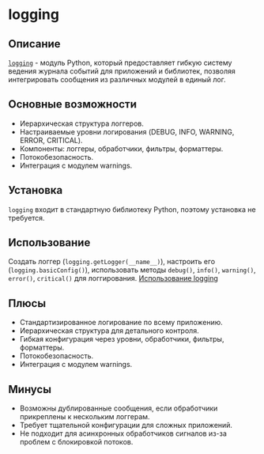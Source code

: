 # logging

## Описание
[`logging`](https://docs.python.org/3/library/logging.html) - модуль Python, который предоставляет гибкую систему ведения журнала событий для приложений и библиотек, позволяя интегрировать сообщения из различных модулей в единый лог.

## Основные возможности
- Иерархическая структура логгеров.
- Настраиваемые уровни логирования (DEBUG, INFO, WARNING, ERROR, CRITICAL).
- Компоненты: логгеры, обработчики, фильтры, форматтеры.
- Потокобезопасность.
- Интеграция с модулем warnings.

## Установка
`logging` входит в стандартную библиотеку Python, поэтому установка не требуется.

## Использование
Создать логгер (`logging.getLogger(__name__)`), настроить его (`logging.basicConfig()`), использовать методы `debug()`, `info()`, `warning()`, `error()`, `critical()` для логгирования.
[Использование logging](../examples/logging/short.py)

## Плюсы
- Стандартизированное логирование по всему приложению.
- Иерархическая структура для детального контроля.
- Гибкая конфигурация через уровни, обработчики, фильтры, форматтеры.
- Потокобезопасность.
- Интеграция с модулем warnings.

## Минусы
- Возможны дублированные сообщения, если обработчики прикреплены к нескольким логгерам.
- Требует тщательной конфигурации для сложных приложений.
- Не подходит для асинхронных обработчиков сигналов из-за проблем с блокировкой потоков.